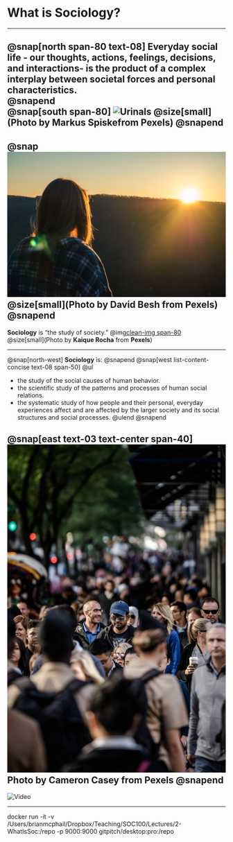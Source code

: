 
# What is Sociology?

---
@snap[north span-80 text-08]
Everyday social life - our thoughts, actions, feelings, decisions, and interactions- is the product of a complex interplay between societal forces and personal characteristics.  
@snapend
<br>
@snap[south span-80]
![Urinals](https://raw.githubusercontent.com/bmcphail05/2-WhatIsSoc/master/urinals.jpg)
@size[small](Photo by **Markus Spiske**from **Pexels**)
@snapend
---
@snap
![Individual](https://raw.githubusercontent.com/bmcphail05/2-WhatIsSoc/master/individual.jpg)
@size[small](Photo by **David Besh** from **Pexels**)
@snapend
---
**Sociology** is “the study of society.”
@img[clean-img span-80](https://raw.githubusercontent.com/bmcphail05/2-WhatIsSoc/master/society.jpg)  
@size[small](Photo by **Kaique Rocha** from **Pexels**)

---
@snap[north-west]
**Sociology** is:
@snapend
@snap[west list-content-concise text-08 span-50]
@ul[](false)
- the study of the social causes of human behavior.  
- the scientific study of the patterns and processes of human social relations.  
- the systematic study of how people and their personal, everyday experiences affect and are affected by the larger society and its social structures and social processes.
@ulend
@snapend

@snap[east text-03 text-center span-40]
![Society2](https://raw.githubusercontent.com/bmcphail05/2-WhatIsSoc/master/society2.jpg)
Photo by **Cameron Casey** from **Pexels**
@snapend
---

![Video](https://www.youtube.com/embed/ADvDhkcE9Rs)

---


docker run -it -v /Users/brianmcphail/Dropbox/Teaching/SOC100/Lectures/2-WhatIsSoc:/repo -p 9000:9000 gitpitch/desktop:pro:/repo
